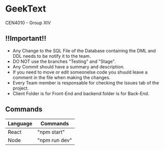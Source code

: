 # GeekText

CEN4010 - Group XIV

## !!Important!!

- Any Change to the SQL File of the Database containing the DML and DDL needs to be notify it to the team.
- DO NOT use the branches "Testing" and "Stage".
- Any Commit should have a summary and description.
- If you need to move or edit someonelse code you shuuld leave a comment in the file when making the changes.
- Every Team member is responsable for checking the Issues tab of the project.
- Client Folder is for Front-End and backend folder is for Back-End.

## Commands

| Language | Commands      |
| -------- | ------------- |
| React    | "npm start"   |
| Node     | "npm run dev" |
